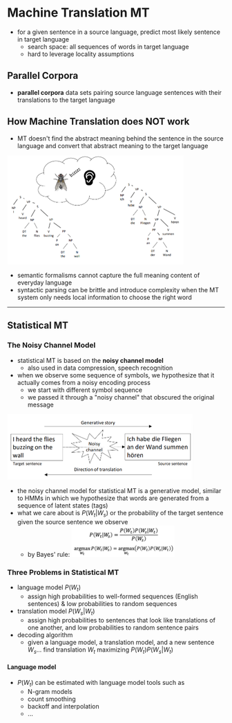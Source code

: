 # Machine Translation MT

- for a given sentence in a source language, predict most likely sentence in target language
  - search space: all sequences of words in target language
  - hard to leverage locality assumptions

## Parallel Corpora

- **parallel corpora** data sets pairing source language sentences with their translations to the target language

## How Machine Translation does NOT work

- MT doesn't find the abstract meaning behind the sentence in the source language and convert that abstract meaning to the target language  

<img src="images/image-20231205232521167.png" alt="image-20231205232521167" style="zoom:50%;" />

- semantic formalisms cannot capture the full meaning content of everyday language
- syntactic parsing can be brittle and introduce complexity when the MT system only needs local information to choose the right word

---

## Statistical MT

### The Noisy Channel Model

- statistical MT is based on the **noisy channel model**
  -  also used in data compression, speech recognition
- when we observe some sequence of symbols, we hypothesize that it actually comes from a noisy encoding process
  - we start with different symbol sequence
  - we passed it through a "noisy channel" that obscured the original message

<img src="images/image-20231205232807200.png" alt="image-20231205232807200" style="zoom:50%;" />

- the noisy channel model for statistical MT is a generative model, similar to HMMs in which we hypothesize that words are generated from a sequence of latent states (tags)
- what we care about is $P(W_t|W_s)$ or the probability of the target sentence given the source sentence we observe
  - by Bayes' rule:
    <img src="images/image-20231205232937791.png" alt="image-20231205232937791" style="zoom:50%;" />

### Three Problems in Statistical MT

- language model $P(W_t)$
  - assign high probabilities to well-formed sequences (English sentences) & low probabilities to random sequences
- translation model $P(W_s|W_t)$
  - assign high probabilities to sentences that look like translations of one another, and low probabilities to random sentence pairs
- decoding algorithm
  - given a language model, a translation model, and a new sentence $W_s...$ find translation $W_t$ maximizing $P(W_t)P(W_s|W_t)$

#### Language model

- $P(W_t)$ can be estimated with language model tools such as
  - N-gram models
  - count smoothing
  - backoff and interpolation
  - ...


